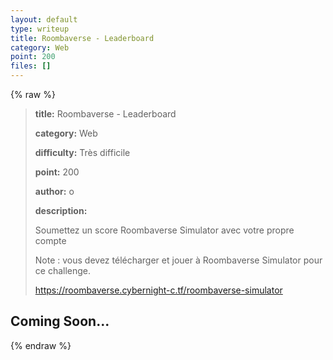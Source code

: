 ```yaml
---
layout: default
type: writeup
title: Roombaverse - Leaderboard
category: Web
point: 200
files: []
---
```


{% raw %}
> **title:** Roombaverse - Leaderboard
>
> **category:** Web
>
> **difficulty:** Très difficile
>
> **point:** 200
>
> **author:** o
>
> **description:**
>
> Soumettez un score Roombaverse Simulator avec votre propre compte
>
> Note : vous devez télécharger et jouer à Roombaverse Simulator pour ce challenge.
>
> 
>
> https://roombaverse.cybernight-c.tf/roombaverse-simulator

## Coming Soon...

{% endraw %}
